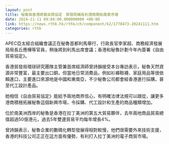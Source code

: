 ```yaml
---
layout: post
title: 秘魯與香港將簽自貿協定　貿發局稱有利港商開拓南美市場
date: 2024-11-11 09:04:00.000000000 +08:00
link: https://news.rthk.hk/rthk/ch/component/k2/1778473-20241111.htm
categories: rthk
---
```


APEC亞太經合組織會議正在秘魯首都利馬舉行，行政長官李家超、商務經濟發展局局長丘應樺等官員，稍後將到利馬出席會議；香港和秘魯計劃今年內簽署《自由貿易協定》。

香港貿發局環球研究團隊主管兼首席經濟師曾詩韻接受本台專訪表示，秘魯天然資源非常豐富，最主要出口銅，但當地日常消費品，例如衫褲鞋襪、家庭用品等很依賴進口，主要進口來源地是中國和東南亞，不少秘魯公司都會經香港進行採購，甚至代工設計產品。

她相信《自由貿易協定》能給予兩地商界信心，有明確法律法規可以跟從，讓更多港商積極拓展秘魯這個新興市場，令採購、代工設計和生產的商品種類增加。

位於南美洲西岸的秘魯是香港在拉丁美洲的第五大貿易夥伴，去年兩地商品貿易總值超過50億港元，過去5年雙邊貿易平均每年增長4%。

曾詩韻表示，秘魯企業的數碼化轉型發展得相對較慢，他們很需要外來技術支援，香港的科技公司正正在這方面有優勢，有利打入拉丁美洲的電子商貿市場。
